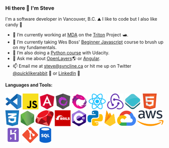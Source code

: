### Hi there 👋 I'm Steve

I'm a software developer in Vancouver, B.C. ⛰ I like to code  but I also like candy 🍬

- 🔭 I’m currently working at [MDA](https://www.mdacorporation.com/) on the [Triton](https://www.prnewswire.com/news-releases/mda-to-provide-maritime-command-and-control-solution-to-nato-665650633.html) Project 🛥. 
- 🌱 I’m currently taking Wes Boss' [Beginner Javascript](https://github.com/quicklikerabbit/beginner-javascript) course to brush up on my fundamentals. 
- 🌱 I’m also doing a [Python course](https://github.com/Pierian-Data/Complete-Python-3-Bootcamp) with Udacity. 
- 💬 Ask me about [OpenLayers](https://github.com/openlayers/openlayers)🌎   or [Angular](https://github.com/angular/angular).
- 📫 Email me at [steve@syncline.ca](mailto:steve@syncline.ca) or hit me up on Twitter [@quicklikerabbit](https://twitter.com/quicklikerabbit) 🦜 or [LinkedIn](https://www.linkedin.com/in/sdrpengmeng/) 💼

#### Languages and Tools: 
<img src="https://github.com/quicklikerabbit/quicklikerabbit/blob/master/vscode.png" alt="VS Code" height="50"/>
<img src="https://github.com/quicklikerabbit/quicklikerabbit/blob/master/js.png" alt="JavaScript" height="50"/>
<img src="https://github.com/quicklikerabbit/quicklikerabbit/blob/master/angular.png" alt="Angular" height="50"/>
<img src="https://github.com/quicklikerabbit/quicklikerabbit/blob/master/ngrx.png" alt="Angular" height="50"/>
<img src="https://github.com/quicklikerabbit/quicklikerabbit/blob/master/rxjs.png" alt="RxJS" height="50"/>
<img src="https://github.com/quicklikerabbit/quicklikerabbit/blob/master/react.png" alt="React" height="50"/>
<img src="https://github.com/quicklikerabbit/quicklikerabbit/blob/master/redux.png" alt="Redux" height="50"/>
<img src="https://github.com/quicklikerabbit/quicklikerabbit/blob/master/openlayers.png" alt="Angular" height="50"/>
<img src="https://github.com/quicklikerabbit/quicklikerabbit/blob/master/html.png" alt="HTML" height="50"/>
<img src="https://github.com/quicklikerabbit/quicklikerabbit/blob/master/css.png" alt="CSS" height="50"/>
<img src="https://github.com/quicklikerabbit/quicklikerabbit/blob/master/node.png" alt="Node.js" height="50"/>
<img src="https://github.com/quicklikerabbit/quicklikerabbit/blob/master/ruby.png" alt="Ruby" height="50"/>
<img src="https://github.com/quicklikerabbit/quicklikerabbit/blob/master/rails.png" alt="Ruby" height="50"/>
<img src="https://github.com/quicklikerabbit/quicklikerabbit/blob/master/c-sharp.png" alt="C-Sharp" height="50"/>
<img src="https://github.com/quicklikerabbit/quicklikerabbit/blob/master/python.png" alt="C-Sharp" height="50"/>
<img src="https://github.com/quicklikerabbit/quicklikerabbit/blob/master/firebase.png" alt="Firebase" height="50"/>
<img src="https://github.com/quicklikerabbit/quicklikerabbit/blob/master/google-cloud.png" alt="Google Cloud" height="50"/>
<img src="https://github.com/quicklikerabbit/quicklikerabbit/blob/master/aws.png" alt="Amazon Web Services" height="50"/>
<img src="https://github.com/quicklikerabbit/quicklikerabbit/blob/master/heroku.png" alt="Amazon Web Services" height="50"/>
<img src="https://github.com/quicklikerabbit/quicklikerabbit/blob/master/git.png" alt="Git" height="50"/>
<img src="https://github.com/quicklikerabbit/quicklikerabbit/blob/master/sql.png" alt="SQL" height="50"/>
